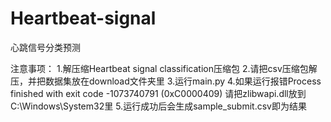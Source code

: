 # Heartbeat-signal
心跳信号分类预测

注意事项：
1.解压缩Heartbeat signal classification压缩包
2.请把csv压缩包解压，并把数据集放在download文件夹里
3.运行main.py
4.如果运行报错Process finished with exit code -1073740791 (0xC0000409)
  请把zlibwapi.dll放到C:\Windows\System32里
5.运行成功后会生成sample_submit.csv即为结果
